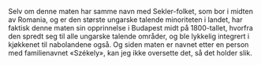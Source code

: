 Selv om denne maten har samme navn med Sekler-folket, som bor i midten av Romania, og er den største ungarske talende minoriteten i landet, har faktisk denne maten sin opprinnelse i Budapest midt på 1800-tallet, hvorfra den spredt seg til alle ungarske talende områder, og ble lykkelig integrert i kjøkkenet til nabolandene også. Og siden maten er navnet etter en person med familienavnet «Székely», kan jeg ikke oversette det, så det holder slik.